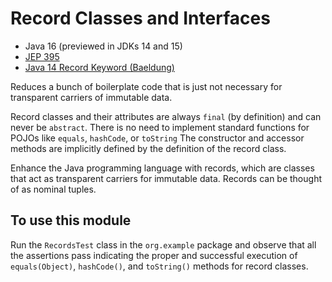 # Record Classes and Interfaces

* Java 16 (previewed in JDKs 14 and 15)
* [JEP 395](https://openjdk.java.net/jeps/395)
* [Java 14 Record Keyword
(Baeldung)](https://www.baeldung.com/java-record-keyword)

Reduces a bunch of boilerplate code that is just not necessary for
transparent carriers of immutable data.

Record classes and their attributes are always `final` (by
definition) and can never be `abstract`. There is no need to
implement standard functions for POJOs like `equals`, `hashCode`, or
`toString` The constructor and accessor methods are implicitly
defined by the definition of the record class.

Enhance the Java programming language with records, which are
classes that act as transparent carriers for immutable data. Records
can be thought of as nominal tuples.

## To use this module

Run the `RecordsTest` class in the `org.example` package and observe
that all the assertions pass indicating the proper and successful
execution of `equals(Object)`, `hashCode()`, and `toString()`
methods for record classes.
